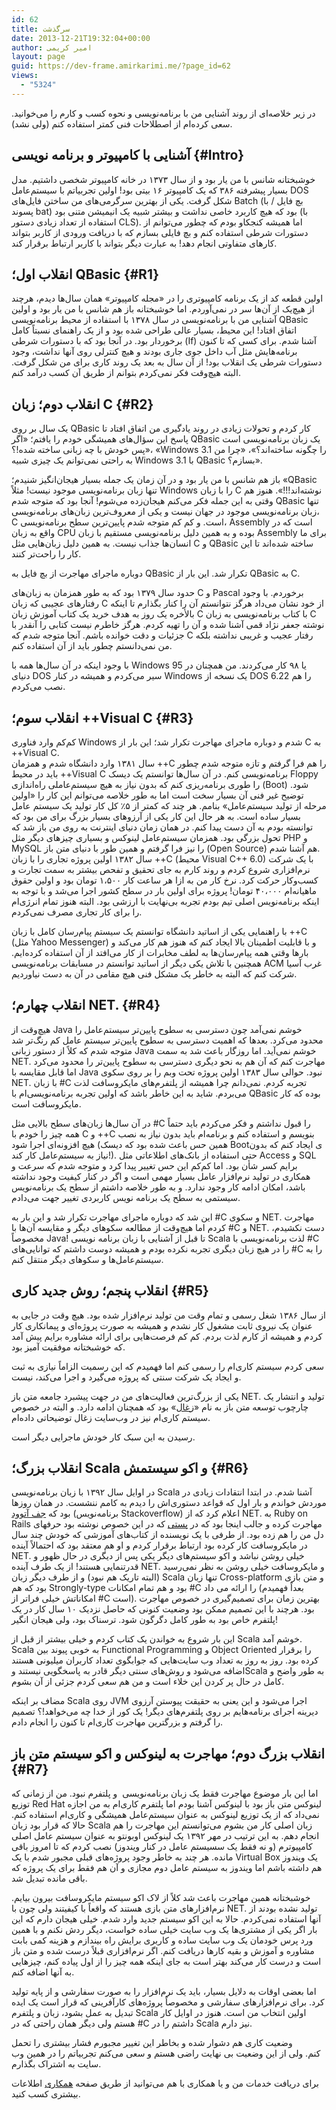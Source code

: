 ```yaml
---
id: 62
title: سرگذشت
date: 2013-12-21T19:32:04+00:00
author: امیر کریمی
layout: page
guid: https://dev-frame.amirkarimi.me/?page_id=62
views:
  - "5324"
---
```

در زیر خلاصه‌ای از روند آشنایی من با برنامه‌نویسی و نحوه کسب و کارم را می‌خوانید. سعی کرده‌ام از اصطلاحات فنی کمتر استفاده کنم (ولی نشد).

## آشنایی با کامپیوتر و برنامه نویسی {#Intro}

خوشبختانه شانس با من یار بود و از سال ۱۳۷۳ در خانه کامپیوتر شخصی داشتیم. مدل بسیار پیشرفته ۳۸۶ که یک کامپیوتر ۱۶ بیتی بود! اولین تجربیاتم با سیستم‌عامل DOS شکل گرفت. یکی از بهترین سرگرمی‌های من ساختن فایل‌های Batch (بچ فایل / با پسوند bat) بود که هیچ کاربرد خاصی نداشت و بیشتر شبیه یک انیمیشن متنی بود (با استفاده از تعداد زیادی دستور CLS). اما همیشه کنجکاو بودم که چطور می‌توانم از دستورات شرطی استفاده کنم و بچ فایلی بسازم که با دریافت ورودی از کاربر بتواند کارهای متفاوتی انجام دهد! به عبارت دیگر بتواند با کاربر ارتباط برقرار کند.

## انقلاب اول؛ QBasic {#R1}

اولین قطعه کد از یک برنامه کامپیوتری را در «مجله کامپیوتر» همان سال‌ها دیدم، هرچند از هیچ‌یک از آن‌ها سر در نمی‌آوردم. اما خوشبختانه باز هم شانس با من یار بود و اولین آشنایی من با برنامه‌نویسی در سال ۱۳۷۸ با استفاده از محیط برنامه‌نویسی QBasic اتفاق افتاد! این محیط، بسیار عالی طراحی شده بود و از یک راهنمای نسبتاً کامل برخوردار بود. در آنجا بود که با دستورات شرطی (If) آشنا شدم. برای کسی که تا کنون برنامه‌هایش مثل آب داخل جوی جاری بودند و هیچ کنترلی روی آنها نداشت، وجود دستورات شرطی یک انقلاب بود! از آن سال به بعد یک روند کاری برای من شکل گرفت. البته هیچ‌وقت فکر نمی‌کردم بتوانم از طریق آن کسب درآمد کنم.

## انقلاب دوم؛ زبان C {#R2}

یک سال بر روی QBasic کار کردم و تحولات زیادی در روند یادگیری من اتفاق افتاد تا پاسخ این سؤال‌های همیشگی خودم را یافتم؛ «اگر QBasic یک زبان برنامه‌نویسی است پس خودش با چه زبانی ساخته شده!؟»، «Windows 3.1 را چگونه ساخته‌اند؟»، «چرا من به راحتی نمی‌توانم یک چیزی شبیه Windows 3.1 با QBasic بسازم؟».

باز هم شانس با من یار بود و در آن زمان یک جمله بسیار هیجان‌انگیز شنیدم؛ «QBasic تنها زبان برنامه‌نویسی موجود نیست! مثلاً Windows را با زبان C نوشته‌اند!!!». هنوز هم وقتی به این جمله فکر می‌کنم هیجان‌زده می‌شوم! آنجا بود که متوجه شدم QBasic تنها زبان برنامه‌نویسی موجود در جهان نیست و یکی از معروف‌ترین زبان‌های برنامه‌نویسی، C است. و کم کم متوجه شدم پایین‌ترین سطح برنامه‌نویسی، Assembly است که در واقع به زبان CPU بوده و به همین دلیل برنامه‌نویسی مستقیم با زبان Assembly برای ما انسان‌ها جذاب نیست. به همین دلیل زبان‌هایی مثل C و QBasic ساخته شده‌اند تا این کار را راحت‌تر کنند.

دوباره ماجرای مهاجرت از بچ فایل به QBasic تکرار شد. این بار از QBasic به C.

حدود سال ۱۳۷۹ بود که به طور همزمان به زبان‌های C و Pascal برخوردم. با وجود رفتارهای عجیبی که زبان C از خود نشان می‌داد هرگز نتوانستم آن را کنار بگذارم تا اینکه بالأخره یک روز به هدف خرید یک کتاب آموزش زبان C با کتاب برنامه‌نویسی به زبان C نوشته جعفر نژاد قمی آشنا شده و آن را تهیه کردم. هرگز خاطرم نیست کتابی را آنقدر با جزئیات و دقت خوانده باشم. آنجا متوجه شدم که C رفتار عجیب و غریبی نداشته بلکه من نمی‌دانستم چطور باید از آن استفاده کنم.

با وجود اینکه در آن سال‌ها همه با Windows 95 یا ۹۸ کار می‌کردند. من همچنان در دنیای DOS سیر می‌کردم و همیشه در کنار Windows یک نسخه از DOS 6.22 را هم نصب می‌کردم.

## انقلاب سوم؛ ++Visual C {#R3}

کم‌کم وارد فناوری Windows شدم و دوباره ماجرای مهاجرت تکرار شد؛ این بار از C به ++Visual C.  
سال ۱۳۸۱ وارد دانشگاه شدم و همزمان ++C را هم فرا گرفتم و تازه متوجه شدم چطور باید در محیط ++Visual C برنامه‌نویسی کنم. در آن سال‌ها توانستم یک دیسک Floppy را طوری برنامه‌ریزی کنم که بدون نیاز به هیچ سیستم‌عاملی راه‌اندازی (Boot) شود. توضیح غیر فنی آن بسیار سخت است اما به طور خلاصه می‌توانم این کار را «اولین مرحله از تولید سیستم‌عامل» بنامم. هر چند که کمتر از ۵٪ کل کار تولید یک سیستم عامل بسیار ساده است. به هر حال این کار یکی از آرزوهای بسیار بزرگ برای من بود که توانسته بودم به آن دست پیدا کنم. در همان زمان دنیای اینترنت به روی من باز شد که تحول بزرگی بود. همزمان سیستم‌عامل لینوکس و بسیاری چیزهای دیگر مثل PHP و MySQL را نیز فرا گرفتم و همین طور با دنیای متن باز (Open Source) هم آشنا شدم.  
سال ۱۳۸۲ اولین پروژه تجاری را با زبان ++C (محیط Visual C++ 6.0) با یک شرکت نرم‌افزاری شروع کردم و روند کارم به جای تحقیق و تفحص بیشتر به سمت تجارت و کسب‌وکار حرکت کرد. نرخ کار من به ازا هر ساعت کار ۱،۵۰۰ تومان بود و اولین حقوق ماهیانه‌ام ۴۰،۰۰۰ تومان! پروژه برای اولین بار در سطح کشور اجرا می‌شد و با توجه به اینکه برنامه‌نویس اصلی تیم بودم تجربه بی‌نهایت با ارزشی بود. البته هنوز تمام انرژی‌ام را برای کار تجاری مصرف نمی‌کردم.

با راهنمایی یکی از اساتید دانشگاه توانستم یک سیستم پیام‌رسان کامل با زبان ++C (مثل Yahoo Messenger) و با قابلیت اطمینان بالا ایجاد کنم که هنوز هم کار می‌کند و بارها وقتی همه پیام‌رسان‌ها به لطف مخابرات از کار می‌افتد از آن استفاده کرده‌ایم. همچنین با تلاش یکی دیگر از اساتید توانستم در مسابقات برنامه‌نویسی ACM غرب آسیا شرکت کنم که البته به خاطر یک مشکل فنی هیچ مقامی در آن به دست نیاوردیم.

## انقلاب چهارم؛ NET. {#R4}

هیچ‌وقت از Java خوشم نمی‌آمد چون دسترسی به سطوح پایین‌تر سیستم‌عامل را محدود می‌کرد. بعدها که اهمیت دسترسی به سطوح پایین‌تر سیستم عامل کم رنگ‌تر شد متوجه شدم که کلاً از دستور زبانی Java خوشم نمی‌آید. اما روزگار باعث شد به سمت NET. مهاجرت کنم که آن هم به نحو دیگری دسترسی به سطوح پایین‌تر را محدود می‌کرد اما قابل مقایسه با Java نبود. حوالی سال ۱۳۸۳ اولین پروژه تحت وبم را بر روی سکوی NET. با زبان #C تجربه کردم. نمی‌دانم چرا همیشه از پلتفرم‌های مایکروسافت لذت می‌بردم. شاید به این خاطر باشد که اولین تجربه برنامه‌نویسی‌ام با QBasic بوده که کار مایکروسافت است.

در آن سال‌ها زبان‌های سطح بالایی مثل #C را قبول نداشتم و فکر می‌کردم باید حتماً همه چیز را خودم با C و ++C بنویسم و استفاده کنم و برنامه‌ام باید بدون نیاز به نصب هیچ افزونه‌ای اجرا شود (همین حس باعث شده بود که دیسک Bootی ایجاد کنم که بدون نیاز به سیستم‌عامل کار کند!). حتی استفاده از بانک‌های اطلاعاتی مثل Access و SQL برایم کسر شأن بود. اما کم‌کم این حس تغییر پیدا کرد و متوجه شدم که سرعت و همکاری در تولید نرم‌افزار عامل بسیار مهمی است و اگر در کنار کیفیت وجود نداشته باشد، امکان ادامه کار وجود ندارد. و به طور خلاصه داشتم از سطح یک برنامه‌نویس سیستمی به سطح یک برنامه نویس کاربردی تغییر جهت می‌دادم.

این شد که دوباره ماجرای مهاجرت تکرار شد و این بار به #C و سکوی NET. مهاجرت کردم اما هیچ‌وقت از مطالعه سکوهای دیگر و مقایسه آن‌ها با #C و NET. دست نکشیدم، مخصوصاً Java! تا قبل از آشنایی با زبان برنامه نویسی Scala لذت برنامه‌نویسی با #C را در هیچ زبان دیگری تجربه نکرده‌ بودم و همیشه دوست داشتم که توانایی‌های #C را به سیستم‌عامل‌ها و سکوهای دیگر منتقل کنم.

## انقلاب پنجم؛ روش جدید کاری {#R5}

از سال ۱۳۸۶ شغل رسمی و تمام وقت من تولید نرم‌افزار شده بود. هیچ وقت در جایی به عنوان یک نیروی ثابت مشغول کار نشدم و همیشه به صورت پروژه‌ای و پیمانکاری کار کردم و همیشه از کارم لذت بردم. کم کم فرصت‌هایی برای ارائه مشاوره برایم پیش آمد که خوشبختانه موفقیت آمیز بود.

سعی کردم سیستم کاری‌ام را رسمی کنم اما فهمیدم که این رسمیت الزاماً نیازی به ثبت و ایجاد یک شرکت سنتی که پروژه می‌گیرد و اجرا می‌کند، نیست.

یکی از بزرگ‌ترین فعالیت‌های من در جهت پیشبرد جامعه متن باز NET. تولید و انتشار یک چارچوب توسعه متن باز به نام «<a href="https://github.com/amirkarimi/xoqal" target="_blank">زغال</a>» بود که همچنان ادامه دارد. و البته در خصوص سیستم کاری‌ام نیز در وب‌سایت زغال توضیحاتی داده‌ام.

رسیدن به این سبک کار خودش ماجرایی دیگر است.

## انقلاب بزرگ؛ Scala و اکو سیستمش {#R6}

در اوایل سال ۱۳۹۲ با زبان برنامه‌نویسی Scala آشنا شدم. در ابتدا انتقادات زیادی در موردش خواندم و بار اول که قواعد دستوری‌اش را دیدم به کامم ننشست. در همان روزها بود که [جف آتوود](http://www.codinghorror.com/blog/) (برنامه‌نویس Stackoverflow) اعلام کرد که از NET. به Ruby on Rails مهاجرت کرده و جالب اینجا بود که در <a href="http://www.codinghorror.com/blog/2013/03/why-ruby.html" target="_blank">پستی</a> که در این خصوص نوشته بود حرفهای دل من را هم زده بود. از طرفی با یک نویسنده از کتاب‌های آموزشی که خودش چند سال در مایکروسافت کار کرده بود ارتباط برقرار کردم و او هم معتقد بود که احتمالاً آینده NET. خیلی روشن نباشد و اکو سیستم‌های دیگر یکی پس از دیگری در حال ظهور و قدرتنمایی هستند! از یک طرف آینده NET. و مایکروسافت خیلی روشن به نظر نمی‌رسید (البته تاریک هم نبود) و از طرف دیگر زبان Scala تنها زبان Cross-platform و متن بازی بود که هم Strongly-type بود و هم تمام امکانات #C را ارائه می داد (بعداً فهمیدم امکاناتش خیلی فراتر از #C است). بهترین زمان برای تصمیم‌گیری در خصوص مهاجرت بود. هرچند با این تصمیم ممکن بود وضعیت کنونی که حاصل نزدیک ۱۰ سال کار در یک پلتفرم خاص بود به طور کامل دگرگون شود. ترسناک بود، ولی هیجان انگیر!

این بار شروع به خواندن یک کتاب کردم و خیلی بیشتر از قبل از Scala خوشم آمد. Scala به خوبی پیوند بین Functional Programming و Object Oriented را برقرار کرده بود. روز به روز به تعداد وب سایت‌هایی که جوابگوی تعداد کاربران میلیونی هستند اضافه می‌شود و روش‌های سنتی دیگر قادر به پاسخگویی نیستند وScala به طور واضح و کامل در حال پر کردن این خلاء است و من هم سعی کردم جزئی از آن بشوم.

مضاف بر اینکه Scala روی JVM اجرا می‌شود و این یعنی به حقیقت پیوستن آرزوی دیرینه اجرای برنامه‌هایم بر روی پلتفرم‌های دیگر! یک کور از خدا چه می‌خواهد!؟ تصمیم را گرفتم و بزرگترین مهاجرت کاری‌ام تا کنون را انجام دادم.

## انقلاب بزرگ دوم؛ مهاجرت به لینوکس و اکو سیستم متن باز {#R7}

اما این بار موضوع مهاجرت فقط یک زبان برنامه‌نویسی  و پلتفرم نبود. من از زمانی که توزیع Red Hat لینوکس متن باز بود با لینوکس آشنا بودم اما پلتفرم کاری‌ام به من اجازه نمی‌داد که از یک توزیع لینوکس به عنوان سیستم‌عامل همیشگی‌ و کاری‌ام استفاده کنم. حالا که قرار بود زبان Scala زبان اصلی کار من بشوم می‌توانستم این مهاجرت را هم انجام دهم. به این ترتیب در مهر ۱۳۹۲ یک لینوکس اوبونتو به عنوان سیستم عامل اصلی کامپیوترم (و نه فقط یک سسیستم عامل در کنار ویندوز) نصب کردم که تا امروز باقی مانده. هر چند به خاطر وجود پروژه‌های قبلی مجبور شدم با یک Virtual Box یک ویندوز هم داشته باشم اما ویندوز به سیستم عامل دوم مجازی و آن هم فقط برای یک پروژه که باقی مانده تبدیل شد.

خوشبختانه همین مهاجرت باعث شد کلاً از لاک اکو سیستم مایکروسافت بیرون بیایم. نرم‌افزارهای متن بازی هستند که واقعاً با کیفیتند ولی چون با NET. تولید نشده بودند از آنها استفاده نمی‌کردم. حالا به این اکو سیستم جدید وارد شدم. خیلی هیجان دارم که این بار اگر یکی از مشتری‌ها یک وب سایت خیلی ساده خواست، دیگر ردش نکنم و با همین ورد پرس خودمان یک وب سایت ساده و کاربری برایش راه بیندازم و هزینه کمی بابت مشاوره و آموزش و بقیه کارها دریافت کنم. اگر نرم‌افزاری قبلاً درست شده و متن باز است و درست کار می‌کند بهتر است به جای اینکه همه چیز را از اول پیاده کنم، چیزهایی به آنها اضافه کنم.

اما بعضی اوقات به دلایل بسیار، باید یک نرم‌افزار را به صورت سفارشی و از پایه تولید کرد. برای نرم‌افزارهای سفارشی و مخصوصاً پروژه‌های کارآفرینی که قرار است یک ایده تبدیل به عمل بشود، زبان و پلتفرم Scala اولین انتخاب من است. هنوز در اوایل کار هستم ولی دیگر همان راحتی که در #C داشتم را در Scala نیز دارم.

وضعیت کاری هم دشوار شده و بخاطر این تغییر مجبورم فشار بیشتری را تحمل کنم. ولی از این وضعیت بی نهایت راضی هستم و سعی می‌کنم تجربیاتم را در همین وب سایت به اشتراک بگذارم.

برای دریافت خدمات من و یا همکاری با هم می‌توانید از طریق صفحه [همکاری](https://dev-frame.amirkarimi.me/%d9%87%d9%85%da%a9%d8%a7%d8%b1%db%8c/ "همکاری") اطلاعات بیشتری کسب کنید.
